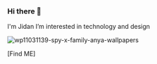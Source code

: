 ### Hi there 👋

I'm Jidan 
I’m interested in technology and design

![wp11031139-spy-x-family-anya-wallpapers](https://user-images.githubusercontent.com/72590104/204083084-51c51c46-f367-426f-ad13-7f23882076d7.jpg)


[Find ME]

<!--
**Jid77/Jid77** is a ✨ _special_ ✨ repository because its `README.md` (this file) appears on your GitHub profile.

Here are some ideas to get you started:

- 🔭 I’m currently working on ...
- 🌱 I’m currently learning ...
- 👯 I’m looking to collaborate on ...
- 🤔 I’m looking for help with ...
- 💬 Ask me about ...
- 📫 How to reach me: ...
- 😄 Pronouns: ...
- ⚡ Fun fact: ...
-->
